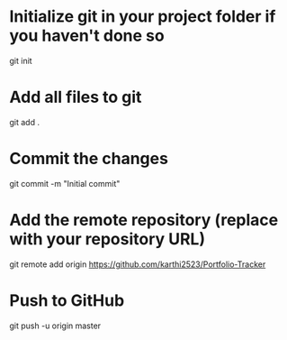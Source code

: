 # Initialize git in your project folder if you haven't done so
git init

# Add all files to git
git add .

# Commit the changes
git commit -m "Initial commit"

# Add the remote repository (replace with your repository URL)
git remote add origin https://github.com/karthi2523/Portfolio-Tracker

# Push to GitHub
git push -u origin master
